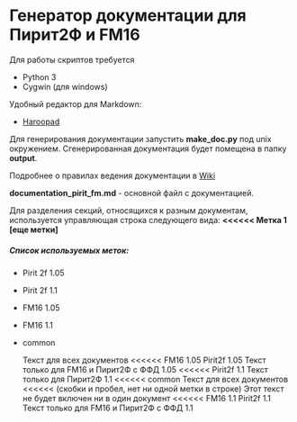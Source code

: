 # Генератор документации для Пирит2Ф и FM16

Для работы скриптов требуется
* Python 3
* Cygwin (для windows)

Удобный редактор для Markdown:
* [Haroopad](http://pad.haroopress.com/user.html)

Для генерирования документации запустить **make_doc.py** под unix окружением. Сгенерированная документация будет помещена в папку **output**.

Подробнее о правилах ведения документации в [Wiki](https://github.com/dreamkas/fm16_ppp/wiki/%D0%92%D0%B5%D0%B4%D0%B5%D0%BD%D0%B8%D0%B5-%D0%B4%D0%BE%D0%BA%D1%83%D0%BC%D0%B5%D0%BD%D1%82%D0%B0%D1%86%D0%B8%D0%B8)

**documentation\_pirit\_fm.md** - основной файл с документацией.

Для разделения секций, относящихся к разным документам, используется управляющая строка следующего вида:
**<<<<<< Метка 1 [еще метки]**
##### Список используемых меток:
 * Pirit 2f 1.05
 * Pirit 2f 1.1
 * FM16 1.05
 * FM16 1.1
 * common


	Текст для всех документов
    <<<<<< FM16 1.05 Pirit2f 1.05
    Текст только для FM16 и Пирит2Ф с ФФД 1.05
    <<<<<< Pirit2f 1.1
    Текст только для Пирит2Ф 1.1
    <<<<<< common
    Текст для всех документов
    <<<<<< (скобки и пробел, нет ни одной метки в строке)
    Этот текст не будет включен ни в один документ
    <<<<<< FM16 1.1 Pirit2f 1.1
    Текст только для FM16 и Пирит2Ф с ФФД 1.1
    
